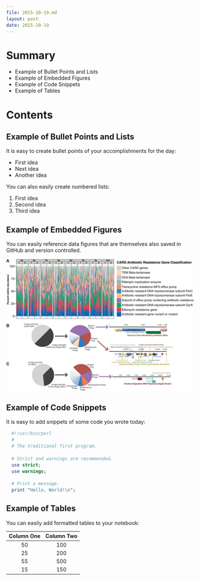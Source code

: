 ```yaml
---
file: 2015-10-19.md
layout: post
date: 2015-10-19
---
```


# Summary
* Example of Bullet Points and Lists
* Example of Embedded Figures
* Example of Code Snippets
* Example of Tables

# Contents
## Example of Bullet Points and Lists
It is easy to create bullet points of your accomplishments for the day:
* First idea
* Next idea
* Another idea

You can also easily create numbered lists:

1. First idea
2. Second idea
3. Third idea

## Example of Embedded Figures
You can easily reference data figures that are themselves also saved in GitHub and version controlled.

![ExampleFigure1.jpg](https://github.com/Microbiology/OS-Note/blob/master/figures/ExampleFigure1.jpg)

## Example of Code Snippets
It is easy to add snippets of some code you wrote today:

```perl
  #!/usr/bin/perl
  #
  # The traditional first program.

  # Strict and warnings are recommended.
  use strict;
  use warnings;

  # Print a message.
  print "Hello, World!\n";
```

## Example of Tables
You can easily add formatted tables to your notebook:

| Column One | Column Two |
|:----------:|:----------:|
|     50     |     100    |
|     25     |     200    |
|     55     |     500    |
|     15     |     150    |
